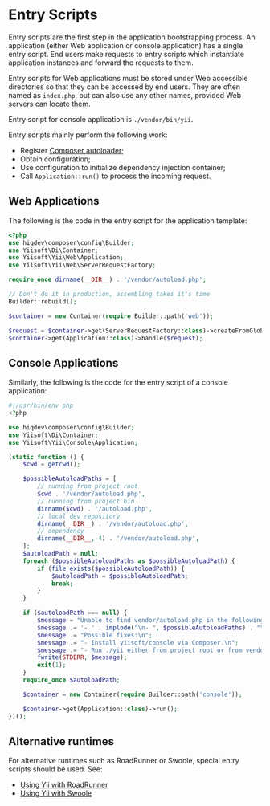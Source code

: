 # Entry Scripts

Entry scripts are the first step in the application bootstrapping process. An application (either
Web application or console application) has a single entry script. End users make requests to
entry scripts which instantiate application instances and forward the requests to them.

Entry scripts for Web applications must be stored under Web accessible directories so that they
can be accessed by end users. They are often named as `index.php`, but can also use any other names,
provided Web servers can locate them.

Entry script for console application is `./vendor/bin/yii`.

Entry scripts mainly perform the following work:


* Register [Composer autoloader](https://getcomposer.org/doc/01-basic-usage.md#autoloading);
* Obtain configuration;
* Use configuration to initialize dependency injection container;
* Call `Application::run()` to process the incoming request.


## Web Applications <span id="web-applications"></span>

The following is the code in the entry script for the application template:

```php
<?php
use hiqdev\composer\config\Builder;
use Yiisoft\Di\Container;
use Yiisoft\Yii\Web\Application;
use Yiisoft\Yii\Web\ServerRequestFactory;

require_once dirname(__DIR__) . '/vendor/autoload.php';

// Don't do it in production, assembling takes it's time
Builder::rebuild();

$container = new Container(require Builder::path('web'));

$request = $container->get(ServerRequestFactory::class)->createFromGlobals();
$container->get(Application::class)->handle($request);
```


## Console Applications <span id="console-applications"></span>

Similarly, the following is the code for the entry script of a console application:

```php
#!/usr/bin/env php
<?php

use hiqdev\composer\config\Builder;
use Yiisoft\Di\Container;
use Yiisoft\Yii\Console\Application;

(static function () {
    $cwd = getcwd();

    $possibleAutoloadPaths = [
        // running from project root
        $cwd . '/vendor/autoload.php',
        // running from project bin
        dirname($cwd) . '/autoload.php',
        // local dev repository
        dirname(__DIR__) . '/vendor/autoload.php',
        // dependency
        dirname(__DIR__, 4) . '/vendor/autoload.php',
    ];
    $autoloadPath = null;
    foreach ($possibleAutoloadPaths as $possibleAutoloadPath) {
        if (file_exists($possibleAutoloadPath)) {
            $autoloadPath = $possibleAutoloadPath;
            break;
        }
    }

    if ($autoloadPath === null) {
        $message = "Unable to find vendor/autoload.php in the following paths:\n\n";
        $message .= '- ' . implode("\n- ", $possibleAutoloadPaths) . "\n\n";
        $message .= "Possible fixes:\n";
        $message .= "- Install yiisoft/console via Composer.\n";
        $message .= "- Run ./yii either from project root or from vendor/bin.\n";
        fwrite(STDERR, $message);
        exit(1);
    }
    require_once $autoloadPath;

    $container = new Container(require Builder::path('console'));

    $container->get(Application::class)->run();
})();
```

## Alternative runtimes

For alternative runtimes such as RoadRunner or Swoole, special entry scripts should be used. See:

- [Using Yii with RoadRunner](../tutorial/using-yii-with-roadrunner.md)
- [Using Yii with Swoole](../tutorial/using-yii-with-swoole.md)
